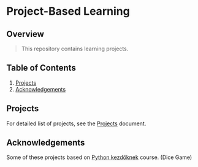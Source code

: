 # Project-Based Learning

## Overview
> This repository contains learning projects.

## Table of Contents

1. [Projects](#projects)
2. [Acknowledgements](#acknowledgements)

## Projects

For detailed list of projects, see the [Projects](./docs/PROJECTS.md) document.

## Acknowledgements

Some of these projects based on [Python kezdőknek](https://www.youtube.com/playlist?list=PLAXNhKhCF5tW5sGM4y-Jl8XdOlngEmC0q) course. (Dice Game)